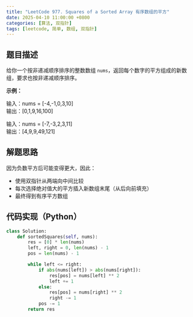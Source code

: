 ```yaml
---
title: "LeetCode 977. Squares of a Sorted Array 有序数组的平方"
date: 2025-04-10 11:00:00 +0800
categories: [算法, 双指针]
tags: [leetcode, 简单, 数组, 双指针]
---
```


## 题目描述

给你一个按非递减顺序排序的整数数组 `nums`，返回每个数字的平方组成的新数组，要求也按非递减顺序排序。

**示例：**

输入：nums = [-4,-1,0,3,10]  
输出：[0,1,9,16,100]

输入：nums = [-7,-3,2,3,11]  
输出：[4,9,9,49,121]

## 解题思路

因为负数平方后可能变得更大，因此：

- 使用双指针从两端向中间比较
- 每次选择绝对值大的平方插入新数组末尾（从后向前填充）
- 最终得到有序平方数组

## 代码实现（Python）

```python
class Solution:
    def sortedSquares(self, nums):
        res = [0] * len(nums)
        left, right = 0, len(nums) - 1
        pos = len(nums) - 1

        while left <= right:
            if abs(nums[left]) > abs(nums[right]):
                res[pos] = nums[left] ** 2
                left += 1
            else:
                res[pos] = nums[right] ** 2
                right -= 1
            pos -= 1
        return res
```